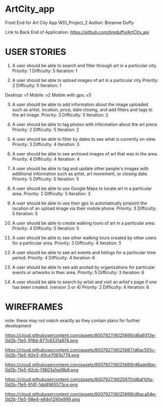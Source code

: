 # ArtCity_app
Front End for Art City App
WDI_Project_2
Author: Breanne Duffy

Link to Back End of Application: https://github.com/breduffy/ArtCity_api

# USER STORIES

1. A user should be able to search and filter through art in a particular city.
  Priority: 1
  Difficulty: 5
    Iteration: 1

2. A user should be able to upload images of art in a particular city
  Priority: 2
    Difficulty: 5
    Iteration: 1

  Desktop: v1
  Mobile: v2
  Mobile with gps: v3

3. A user should be able to add information about the image uploaded such as artist, location, price, date closing, and add filters and tags to the art image.
  Priority: 3
    Difficulty: 5
    Iteration: 2

3. A user should be able to tag photos with information about the art piece.
  Priority: 2
    Difficulty: 5
    Iteration: 2

4. A user should be able to filter by dates to see what is currently on view.
  Priority: 3
    Difficulty: 4
    Iteration: 3

5. A user should be able to see archived images of art that was in the area.
  Priority: 4
    Difficulty: 4
    Iteration: 4

6. A user should be able to tag and update other people's images with additional information such as artist, art movement, or closing date.
  Priority: 5
    Difficulty: 5
    Iteration: 5

7. A user should be able to use Google Maps to locate art in a particular area.
  Priority: 2
    Difficulty: 5
    Iteration: 3

8. A user should be able to use their gps to automatically pinpoint the location of an upload image via their mobile phone.
  Priority: 3
    Difficulty: 5
    Iteration: 5

9. A user should be able to create walking tours of art in a particular area.
  Priority: 4
    Difficulty: 5
    Iteration: 5

10. A user should be able to see other walking tours created by other users for a particular area.
  Priority: 3
    Difficulty: 4
    Iteration: 5

11. A user should be able to see art events and listings for a particular time period.
  Priority: 4
    Difficulty: 4
    Iteration: 6

12. A user should be able to see ads posted by organizations for particular events or artworks in their area.
  Priority: 5
    Difficulty: 3
    Iteration: 6

13. A user should be able to search by artist and visit an artist's page if one has been created. (version 3 or 4)
  Priority: 2
    Difficulty: 4
    Iteration: 6



# WIREFRAMES
note: these may not match exactly as they contain plans for further development

https://cloud.githubusercontent.com/assets/8007927/8025666/d6a9313e-0d2b-11e5-916d-877c6331a974.png

https://cloud.githubusercontent.com/assets/8007927/8025667/d6ac501c-0d2b-11e5-92e3-40ce7061b774.png

https://cloud.githubusercontent.com/assets/8007927/8025669/d6ade8be-0d2b-11e5-92cb-f3803a1ed9b8.png

https://cloud.githubusercontent.com/assets/8007927/8025670/d6af1d1a-0d2b-11e5-914f-1dd4965573ce.png

https://cloud.githubusercontent.com/assets/8007927/8025668/d6aca54e-0d2b-11e5-98e4-e84e1290e999.png
